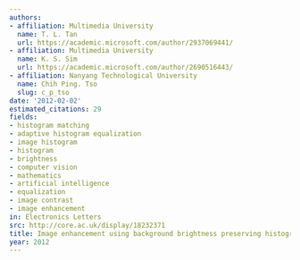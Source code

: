 ```yaml
---
authors:
- affiliation: Multimedia University
  name: T. L. Tan
  url: https://academic.microsoft.com/author/2937069441/
- affiliation: Multimedia University
  name: K. S. Sim
  url: https://academic.microsoft.com/author/2690516443/
- affiliation: Nanyang Technological University
  name: Chih Ping. Tso
  slug: c_p_tso
date: '2012-02-02'
estimated_citations: 29
fields:
- histogram matching
- adaptive histogram equalization
- image histogram
- histogram
- brightness
- computer vision
- mathematics
- artificial intelligence
- equalization
- image contrast
- image enhancement
in: Electronics Letters
src: http://core.ac.uk/display/18232371
title: Image enhancement using background brightness preserving histogram equalisation
year: 2012
---
```

